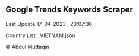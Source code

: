 

## Google Trends Keywords Scraper 
 
Last Update 17-04-2023 , 23:07:36

Country List :
VIETNAM.json



© Abdul Muttaqin 
